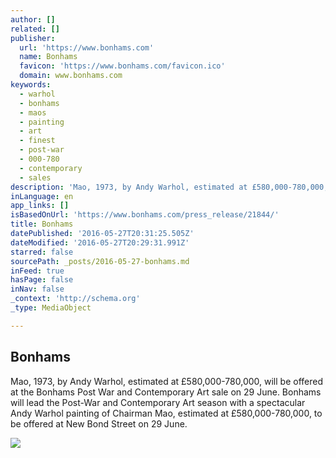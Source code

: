 ```yaml
---
author: []
related: []
publisher:
  url: 'https://www.bonhams.com'
  name: Bonhams
  favicon: 'https://www.bonhams.com/favicon.ico'
  domain: www.bonhams.com
keywords:
  - warhol
  - bonhams
  - maos
  - painting
  - art
  - finest
  - post-war
  - 000-780
  - contemporary
  - sales
description: 'Mao, 1973, by Andy Warhol, estimated at £580,000-780,000, will be offered at the Bonhams Post War and Contemporary Art sale on 29 June. Bonhams will lead the Post-War and Contemporary Art season with a spectacular Andy Warhol painting of Chairman Mao, estimated at £580,000-780,000, to be offered at New Bond Street on 29 June.'
inLanguage: en
app_links: []
isBasedOnUrl: 'https://www.bonhams.com/press_release/21844/'
title: Bonhams
datePublished: '2016-05-27T20:31:25.505Z'
dateModified: '2016-05-27T20:29:31.991Z'
starred: false
sourcePath: _posts/2016-05-27-bonhams.md
inFeed: true
hasPage: false
inNav: false
_context: 'http://schema.org'
_type: MediaObject

---
```

<article style=""><h1>Bonhams</h1><p>Mao, 1973, by Andy Warhol, estimated at £580,000-780,000, will be offered at the Bonhams Post War and Contemporary Art sale on 29 June. Bonhams will lead the Post-War and Contemporary Art season with a spectacular Andy Warhol painting of Chairman Mao, estimated at £580,000-780,000, to be offered at New Bond Street on 29 June.</p><img src="https://www.bonhams.com/media/desktop/header/magnifier.png" /></article>